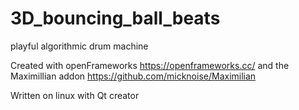 # 3D_bouncing_ball_beats
playful algorithmic drum machine

Created with openFrameworks https://openframeworks.cc/
and the Maximillian addon https://github.com/micknoise/Maximilian

Written on linux with Qt creator
